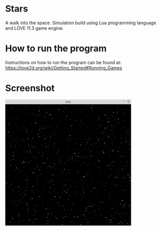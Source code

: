 # Stars
A walk into the space.
Simulation build using Lua programming language and LÖVE 11.3 game engine.

# How to run the program
Instructions on how to run the program can be found at: https://love2d.org/wiki/Getting_Started#Running_Games

# Screenshot
<img src="https://github.com/MatheusCod/Stars/blob/master/screenshot.png" width="400" height="400">
